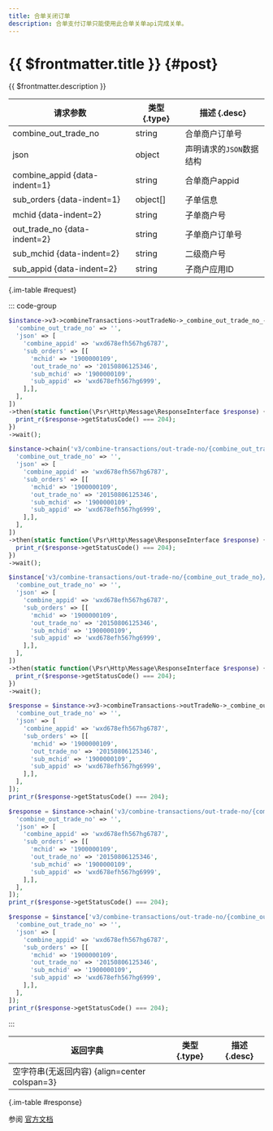 ```yaml
---
title: 合单关闭订单
description: 合单支付订单只能使用此合单关单api完成关单。
---
```


# {{ $frontmatter.title }} {#post}

{{ $frontmatter.description }}

| 请求参数 | 类型 {.type} | 描述 {.desc}
| --- | --- | ---
| combine_out_trade_no | string | 合单商户订单号
| json | object | 声明请求的`JSON`数据结构
| combine_appid {data-indent=1} | string | 合单商户appid
| sub_orders {data-indent=1} | object[] | 子单信息
| mchid {data-indent=2} | string | 子单商户号
| out_trade_no {data-indent=2} | string | 子单商户订单号
| sub_mchid {data-indent=2} | string | 二级商户号
| sub_appid {data-indent=2} | string | 子商户应用ID

{.im-table #request}

::: code-group

```php [异步纯链式]
$instance->v3->combineTransactions->outTradeNo->_combine_out_trade_no_->close->postAsync([
  'combine_out_trade_no' => '',
  'json' => [
    'combine_appid' => 'wxd678efh567hg6787',
    'sub_orders' => [[
      'mchid' => '1900000109',
      'out_trade_no' => '20150806125346',
      'sub_mchid' => '1900000109',
      'sub_appid' => 'wxd678efh567hg6999',
    ],],
  ],
])
->then(static function(\Psr\Http\Message\ResponseInterface $response) {
  print_r($response->getStatusCode() === 204);
})
->wait();
```

```php [异步声明式]
$instance->chain('v3/combine-transactions/out-trade-no/{combine_out_trade_no}/close')->postAsync([
  'combine_out_trade_no' => '',
  'json' => [
    'combine_appid' => 'wxd678efh567hg6787',
    'sub_orders' => [[
      'mchid' => '1900000109',
      'out_trade_no' => '20150806125346',
      'sub_mchid' => '1900000109',
      'sub_appid' => 'wxd678efh567hg6999',
    ],],
  ],
])
->then(static function(\Psr\Http\Message\ResponseInterface $response) {
  print_r($response->getStatusCode() === 204);
})
->wait();
```

```php [异步属性式]
$instance['v3/combine-transactions/out-trade-no/{combine_out_trade_no}/close']->postAsync([
  'combine_out_trade_no' => '',
  'json' => [
    'combine_appid' => 'wxd678efh567hg6787',
    'sub_orders' => [[
      'mchid' => '1900000109',
      'out_trade_no' => '20150806125346',
      'sub_mchid' => '1900000109',
      'sub_appid' => 'wxd678efh567hg6999',
    ],],
  ],
])
->then(static function(\Psr\Http\Message\ResponseInterface $response) {
  print_r($response->getStatusCode() === 204);
})
->wait();
```

```php [同步纯链式]
$response = $instance->v3->combineTransactions->outTradeNo->_combine_out_trade_no_->close->post([
  'combine_out_trade_no' => '',
  'json' => [
    'combine_appid' => 'wxd678efh567hg6787',
    'sub_orders' => [[
      'mchid' => '1900000109',
      'out_trade_no' => '20150806125346',
      'sub_mchid' => '1900000109',
      'sub_appid' => 'wxd678efh567hg6999',
    ],],
  ],
]);
print_r($response->getStatusCode() === 204);
```

```php [同步声明式]
$response = $instance->chain('v3/combine-transactions/out-trade-no/{combine_out_trade_no}/close')->post([
  'combine_out_trade_no' => '',
  'json' => [
    'combine_appid' => 'wxd678efh567hg6787',
    'sub_orders' => [[
      'mchid' => '1900000109',
      'out_trade_no' => '20150806125346',
      'sub_mchid' => '1900000109',
      'sub_appid' => 'wxd678efh567hg6999',
    ],],
  ],
]);
print_r($response->getStatusCode() === 204);
```

```php [同步属性式]
$response = $instance['v3/combine-transactions/out-trade-no/{combine_out_trade_no}/close']->post([
  'combine_out_trade_no' => '',
  'json' => [
    'combine_appid' => 'wxd678efh567hg6787',
    'sub_orders' => [[
      'mchid' => '1900000109',
      'out_trade_no' => '20150806125346',
      'sub_mchid' => '1900000109',
      'sub_appid' => 'wxd678efh567hg6999',
    ],],
  ],
]);
print_r($response->getStatusCode() === 204);
```

:::

| 返回字典 | 类型 {.type} | 描述 {.desc}
| --- | --- | ---
| 空字符串(无返回内容) {align=center colspan=3}

{.im-table #response}

参阅 [官方文档](https://pay.weixin.qq.com/wiki/doc/apiv3/wxpay/pay/combine/chapter3_4.shtml)
